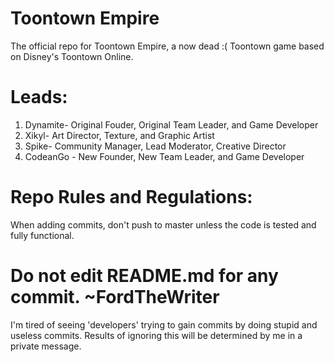 # Toontown Empire
The official repo for Toontown Empire, a now dead :( Toontown game based on Disney's Toontown Online.

# Leads:
 
 1. Dynamite- Original Fouder, Original Team Leader, and Game Developer
 2. Xikyl- Art Director, Texture, and Graphic Artist
 3. Spike- Community Manager, Lead Moderator, Creative Director
 4. CodeanGo - New Founder, New Team Leader, and Game Developer
 
# Repo Rules and Regulations:

When adding commits, don't push to master unless the code is tested and fully functional.

# Do not edit README.md for any commit. ~FordTheWriter
I'm tired of seeing 'developers' trying to gain commits by doing stupid and useless commits. Results of ignoring this will be determined by me in a private message.
